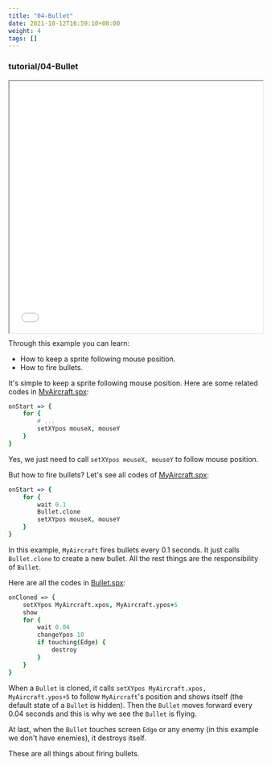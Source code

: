 ```yaml
---
title: "04-Bullet"
date: 2021-10-12T16:59:10+08:00
weight: 4
tags: []
---
```


### tutorial/04-Bullet

<div style="width=100%; height:500px">
<iframe src="../bullet.html" style="width: 100%;height:100%;" allow="autoplay"></iframe>
</div>

Through this example you can learn:
* How to keep a sprite following mouse position.
* How to fire bullets.

It's simple to keep a sprite following mouse position. Here are some related codes in [MyAircraft.spx](tutorial/04-Bullet/MyAircraft.spx):


```coffee
onStart => {
	for {
		# ...
		setXYpos mouseX, mouseY
	}
}
```

Yes, we just need to call `setXYpos mouseX, mouseY` to follow mouse position.

But how to fire bullets? Let's see all codes of [MyAircraft.spx](tutorial/04-Bullet/MyAircraft.spx):

```coffee
onStart => {
	for {
		wait 0.1
		Bullet.clone
		setXYpos mouseX, mouseY
	}
}
```

In this example, `MyAircraft` fires bullets every 0.1 seconds. It just calls `Bullet.clone` to create a new bullet. All the rest things are the responsibility of `Bullet`.

Here are all the codes in [Bullet.spx](tutorial/04-Bullet/Bullet.spx):

```coffee
onCloned => {
	setXYpos MyAircraft.xpos, MyAircraft.ypos+5
	show
	for {
		wait 0.04
		changeYpos 10
		if touching(Edge) {
			destroy
		}
	}
}
```

When a `Bullet` is cloned, it calls `setXYpos MyAircraft.xpos, MyAircraft.ypos+5` to follow `MyAircraft`'s position and shows itself (the default state of a `Bullet` is hidden). Then the `Bullet` moves forward every 0.04 seconds and this is why we see the `Bullet` is flying.

At last, when the `Bullet` touches screen `Edge` or any enemy (in this example we don't have enemies), it destroys itself.

These are all things about firing bullets.
